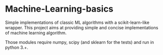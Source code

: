 # Machine-Learning-basics
Simple implementations of classic ML algorithms with a scikit-learn-like wrapper.
This project aims at providing simple and concise implementations of machine learning algorithm.

Those modules require numpy, scipy (and sklearn for the tests) and run in python 3.+.
